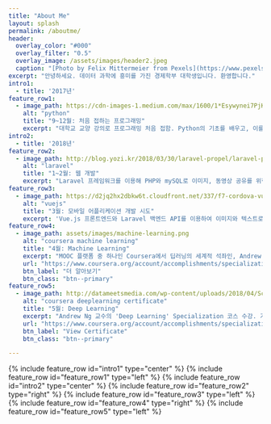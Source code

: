 ```yaml
---
title: "About Me"
layout: splash
permalink: /aboutme/
header:
  overlay_color: "#000"
  overlay_filter: "0.5"
  overlay_image: /assets/images/header2.jpeg
  caption: "[Photo by Felix Mittermeier from Pexels](https://www.pexels.com/photo/blue-and-purple-cosmic-sky-956999/)"
excerpt: "안녕하세요. 데이터 과학에 흥미를 가진 경제학부 대학생입니다. 환영합니다."
intro1:
  - title: '2017년'
feature_row1:
  - image_path: https://cdn-images-1.medium.com/max/1600/1*Esywynei7PjK0uR-luaZ-A.png
    alt: "python"
    title: "9~12월: 처음 접하는 프로그래밍"
    excerpt: "대학교 교양 강의로 프로그래밍 처음 접함. Python의 기초를 배우고, 이를 이용해 여러 문제를 해결해봄."
intro2:
  - title: '2018년'
feature_row2:
  - image_path: http://blog.yozi.kr/2018/03/30/laravel-propel/laravel-propel-logo.jpg
    alt: "laravel"
    title: "1~2월: 웹 개발"
    excerpt: "Laravel 프레임워크를 이용해 PHP와 mySQL로 이미지, 동영상 공유를 위한 다이나믹 웹 개발. Pusher을 이용한 실시간 채팅, Mailgun을 이용한 이메일 자동 송신 기능, 게시물에 댓글과 답글을 달 수 있는 게시판 기능 등이 포함됨."
feature_row3:
  - image_path: https://d2jq2hx2dbkw6t.cloudfront.net/337/f7-cordova-vue.png
    alt: "vuejs"
    title: "3월: 모바일 어플리케이션 개발 시도"
    excerpt: 'Vue.js 프론트엔드와 Laravel 백엔드 API를 이용하여 이미지와 텍스트로 구성된 게시물을 공유할 수 있는 어플리케이션을 만듦. 모바일 친화적인 Framework7 UI를 적용했으나, PhoneGap을 이용하여 모바일 어플리케이션으로 배포하는 것까지 마무리하지는 않음.'
feature_row4:
  - image_path: assets/images/machine-learning.png
    alt: "coursera machine learning"
    title: "4월: Machine Learning"
    excerpt: "MOOC 플랫폼 중 하나인 Coursera에서 딥러닝의 세계적 석좌인, Andrew Ng 스탠포드 대학 교수의 'Machine Learning' 강좌 수강. 머신러닝에 관해서 가장 잘 설명한 것으로 정평이 난 스탠포드 강의의 온라인 버전임. 다음과 같은 내용을 배움."
    url: "https://www.coursera.org/account/accomplishments/specialization/certificate/9HD4TD9Y84HY"
    btn_label: "더 알아보기"
    btn_class: "btn--primary"
feature_row5:
  - image_path: http://datameetsmedia.com/wp-content/uploads/2018/04/Screen-Shot-2018-04-01-at-1.33.45-PM.png
    alt: "coursera deeplearning certificate"
    title: "5월: Deep Learning"
    excerpt: "Andrew Ng 교수의 'Deep Learning' Specialization 코스 수강. 기본적인 Neural Networks, Convolutional Neural Networks, Sequence Models 등을 배우고, 나아가 Hyperparameter tuning 등 실전과 밀접히 연관된 테크닉을 배움."
    url: "https://www.coursera.org/account/accomplishments/specialization/certificate/9HD4TD9Y84HY"
    btn_label: "View Certificate"
    btn_class: "btn--primary"

---
```


{% include feature_row id="intro1" type="center" %}
{% include feature_row id="feature_row1" type="left" %}
{% include feature_row id="intro2" type="center" %}
{% include feature_row id="feature_row2" type="right" %}
{% include feature_row id="feature_row3" type="left" %}
{% include feature_row id="feature_row4" type="right" %}
{% include feature_row id="feature_row5" type="left" %}
